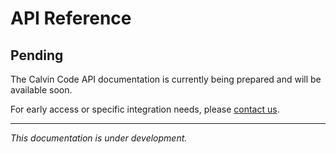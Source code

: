 # API Reference

## Pending

The Calvin Code API documentation is currently being prepared and will be available soon.

For early access or specific integration needs, please [contact us](https://www.gopersonal.com/es/contact).

---

*This documentation is under development.*